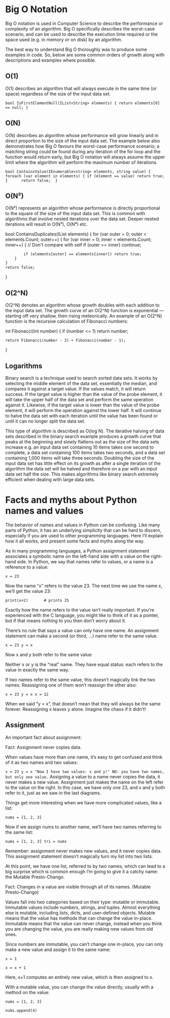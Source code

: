 # Big O Notation
Big O notation is used in Computer Science to describe the performance or complexity of an algorithm. Big O specifically describes the worst-case scenario, and can be used to describe the execution time required or the space used (e.g. in memory or on disk) by an algorithm.

The best way to understand Big O thoroughly was to produce some examples in code. So, below are some common orders of growth along with descriptions and examples where possible.

## O(1)

O(1) describes an algorithm that will always execute in the same time (or space) regardless of the size of the input data set.

`
bool IsFirstElementNull(IList<String> elements)
{
    return elements[0] == null;
}
`

## O(N)

O(N) describes an algorithm whose performance will grow linearly and in direct proportion to the size of the input data set. The example below also demonstrates how Big O favours the worst-case performance scenario; a matching string could be found during any iteration of the for loop and the function would return early, but Big O notation will always assume the upper limit where the algorithm will perform the maximum number of iterations.

`
bool ContainsValue(IEnumerable<string> elements, string value)
{
    foreach (var element in elements)
    {
        if (element == value) return true; 
    }     
    return false; 
}
`
## O(N²)

O(N²) represents an algorithm whose performance is directly proportional to the square of the size of the input data set. This is common with algorithms that involve nested iterations over the data set. Deeper nested iterations will result in O(N³), O(N⁴) etc.


bool ContainsDuplicates(IList<string> elements)
{
    for (var outer = 0; outer < elements.Count; outer++) 
    {
        for (var inner = 0; inner < elements.Count; inner++) 
        { 
            // Don't compare with self 
            if (outer == inner) continue;             
            
            if (elements[outer] == elements[inner]) return true; 
        }
    }    
    return false;
}

## O(2^N)

O(2^N) denotes an algorithm whose growth doubles with each addition to the input data set. The growth curve of an O(2^N) function is exponential — starting off very shallow, then rising meteorically. An example of an O(2^N) function is the recursive calculation of Fibonacci numbers:


int Fibonacci(int number)
{
    if (number <= 1) return number;
       
    return Fibonacci(number - 2) + Fibonacci(number - 1); 
}

## Logarithms

Binary search is a technique used to search sorted data sets. It works by selecting the middle element of the data set, essentially the median, and compares it against a target value. If the values match, it will return success. If the target value is higher than the value of the probe element, it will take the upper half of the data set and perform the same operation against it. Likewise, if the target value is lower than the value of the probe element, it will perform the operation against the lower half. It will continue to halve the data set with each iteration until the value has been found or until it can no longer split the data set.

This type of algorithm is described as O(log N). The iterative halving of data sets described in the binary search example produces a growth curve that peaks at the beginning and slowly flattens out as the size of the data sets increase e.g. an input data set containing 10 items takes one second to complete, a data set containing 100 items takes two seconds, and a data set containing 1,000 items will take three seconds. Doubling the size of the input data set has little effect on its growth as after a single iteration of the algorithm the data set will be halved and therefore on a par with an input data set half the size. This makes algorithms like binary search extremely efficient when dealing with large data sets.

# Facts and myths about Python names and values

The behavior of names and values in Python can be confusing. Like many parts of Python, it has an underlying simplicity that can be hard to discern, especially if you are used to other programming languages. Here I’ll explain how it all works, and present some facts and myths along the way.

As in many programming languages, a Python assignment statement associates a symbolic name on the left-hand side with a value on the right-hand side. In Python, we say that names refer to values, or a name is a reference to a value:

`x = 23`

Now the name “x” refers to the value 23. The next time we use the name x, we’ll get the value 23:

`print(x+2)       # prints 25`

Exactly how the name refers to the value isn’t really important. If you’re experienced with the C language, you might like to think of it as a pointer, but if that means nothing to you then don’t worry about it.

There’s no rule that says a value can only have one name. An assignment statement can make a second (or third, ...) name refer to the same value.

`
x = 23
y = x
`

Now x and y both refer to the same value

Neither x or y is the “real” name. They have equal status: each refers to the value in exactly the same way.

If two names refer to the same value, this doesn’t magically link the two names. Reassigning one of them won’t reassign the other also:

`
x = 23
y = x
x = 12
`

When we said “y = x”, that doesn’t mean that they will always be the same forever. Reassigning x leaves y alone. Imagine the chaos if it didn’t!

## Assignment

An important fact about assignment:

Fact: Assignment never copies data.

When values have more than one name, it’s easy to get confused and think of it as two names and two values:

`
x = 23
y = x
 "Now I have two values: x and y!"
 NO: you have two names, but only one value.
`
Assigning a value to a name never copies the data, it never makes a new value. Assignment just makes the name on the left refer to the value on the right. In this case, we have only one 23, and x and y both refer to it, just as we saw in the last diagrams.

Things get more interesting when we have more complicated values, like a list:

`nums = [1, 2, 3]`

Now if we assign nums to another name, we’ll have two names referring to the same list:

`
nums = [1, 2, 3]
tri = nums
`

Remember: assignment never makes new values, and it never copies data. This assignment statement doesn’t magically turn my list into two lists.

At this point, we have one list, referred to by two names, which can lead to a big surprise which is common enough I’m going to give it a catchy name: the Mutable Presto-Chango.

Fact: Changes in a value are visible through all of its names. (Mutable Presto-Chango)

Values fall into two categories based on their type: mutable or immutable. Immutable values include numbers, strings, and tuples. Almost everything else is mutable, including lists, dicts, and user-defined objects. Mutable means that the value has methods that can change the value in-place. Immutable means that the value can never change, instead when you think you are changing the value, you are really making new values from old ones.

Since numbers are immutable, you can’t change one in-place, you can only make a new value and assign it to the same name:

`
x = 1
`

`x = x + 1
`

Here, x+1 computes an entirely new value, which is then assigned to x.

With a mutable value, you can change the value directly, usually with a method on the value:

`nums = [1, 2, 3]`

`nums.append(4)`


